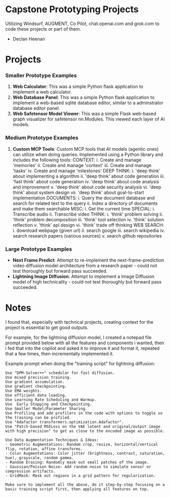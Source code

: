 
# Capstone Prototyping Projects

Utilizing Windsurf, AUGMENT, Co Pilot, chat.openai.com and grok.com to code these projects or part of them.

- Declan Heenan

# Projects

### Smaller Prototype Examples

1. **Web Calculator**: This was a simple Python flask application to implement a web calculator.
2. **Web Database Panel**: This was a simple Python flask application to implement a web-based sqlite database editor, similar to a adminstrator database editor panel.
3. **Web Safetensor Model Viewer**: This was a simple Flask web-based graph visualizer for safetensor nn.Modules. This viewed each layer of AI models.

### Medium Prototype Examples

1. **Custom MCP Tools**: Custom MCP tools that AI models (agentic ones) can utilize when doing queries. Implemented using a Python library and includes the following tools:
	CONTEXT:
		i. Create and manage 'memories'
		ii. Create and manage 'context'
		iii. Create and manage 'tasks'
		iv. Create and manage 'milestones'
	DEEP THINK:
		i. 'deep think' about implementing a algorithm
		ii. 'deep think' about code generation
		iii. 'fast think' about code generation
		iv. 'deep think' about code analysis and improvement
		v. 'deep think' about code security analysis
		vi. 'deep think' about system design
		vii. 'deep think' about goal-to-start implementation
	DOCUMENTS:
		i. Query the document database and search for related text to the query
		ii. Index a directory of documents and make them searchable
	MISC:
		i. Get the current time
	SPECIAL:
		i. Transcribe audio
		ii. Transcribe video
	THINK:
		i. 'think' problem solving
		ii. 'think' problem decomposition
		iii. 'think' tool selection
		iv. 'think' solution reflection
		v. 'think' api design
		vi. 'think' trade off thinking
	WEB SEARCH:
		i. download webpage (given url)
		ii. search google
		iii. search wikipedia
		iv. search research papers (various sources)
		v. search github repositories

### Large Prototype Examples

- **Next Frame Predict**: Attempt to re-implement the next-frame-prediction video diffusion model architecture from a research paper - could not test thoroughly but forward pass succeeded.
- **Lightning Image Diffusion**: Attempt to implement a Image Diffusion model of high technicality - could not test thoroughly but forward pass succeeded.

# Notes

I found that, especially with technical projects, creating context for the project is essential to get good outputs.

For example, for the lightning diffusion model, I created a notepad file prompt provided below with all the features and components i wanted,
then i fed that into the copilot and asked it to improve it and format it, repeated that a few times, then incrementally implemented it.

Example prompt when doing the "training script" for lightning diffusion:
```
Use "DPM-Solver++" schedular for fast diffusion.
Use mixed precision training.
Use gradient accumulation.
Use gradient checkpointing.
Use EMA weights.
Use efficient data loading.
Use Learning Rate Scheduling and Warmup.
Use  Early Stopping and Checkpointing.
Use Smaller Model/Parameter Sharing.
Use Profiling and add profilers in the code with options to toggle so the training can be profiled.
Use "Adafactor transformers.optimization.Adafactor".
Use "Patch-based MSELoss on the VAE latent and original/output image with high precision" to get as close to the encoded image as possible.

Use Data Augmentation Techniques & Ideas:
- Geometric Augmentations: Random crop, resize, horizontal/vertical flip, rotation, affine transforms.
- Color Augmentations: Color jitter (brightness, contrast, saturation, hue), grayscale, random gamma.
- Random Erasing: Randomly mask out small patches of the image.
- Gaussian/Poisson Noise: Add random noise to simulate sensor or compression artifacts.
- GridMask: Mask out regions in a grid pattern for regularization.

Make sure to implement all the above, do it step-by-step focusing on a basic training script first, then applying all features on top.
```
